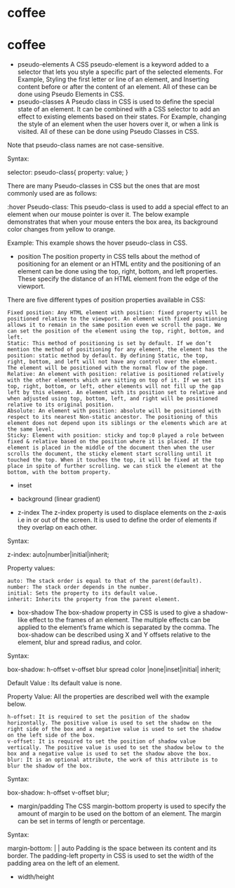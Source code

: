 # coffee
# coffee
- pseudo-elements
A CSS pseudo-element is a keyword added to a selector that lets you style a specific part of the selected elements. For Example, Styling the first letter or line of an element, and Inserting content before or after the content of an element. All of these can be done using Pseudo Elements in CSS.
- pseudo-classes
A Pseudo class in CSS is used to define the special state of an element. It can be combined with a CSS selector to add an effect to existing elements based on their states. For Example, changing the style of an element when the user hovers over it, or when a link is visited. All of these can be done using Pseudo Classes in CSS.

Note that pseudo-class names are not case-sensitive.

Syntax:  

selector: pseudo-class{
    property: value;
}

There are many Pseudo-classes in CSS but the ones that are most commonly used are as follows:

:hover Pseudo-class: This pseudo-class is used to add a special effect to an element when our mouse pointer is over it. The below example demonstrates that when your mouse enters the box area, its background color changes from yellow to orange. 

Example: This example shows the hover pseudo-class in CSS.
- position
The position property in CSS tells about the method of positioning for an element or an HTML entity and the positioning of an element can be done using the top, right, bottom, and left properties. These specify the distance of an HTML element from the edge of the viewport. 

There are five different types of position properties available in CSS:

    Fixed position: Any HTML element with position: fixed property will be positioned relative to the viewport. An element with fixed positioning allows it to remain in the same position even we scroll the page. We can set the position of the element using the top, right, bottom, and left.
    Static: This method of positioning is set by default. If we don’t mention the method of positioning for any element, the element has the position: static method by default. By defining Static, the top, right, bottom, and left will not have any control over the element. The element will be positioned with the normal flow of the page.
    Relative: An element with position: relative is positioned relatively with the other elements which are sitting on top of it. If we set its top, right, bottom, or left, other elements will not fill up the gap left by this element. An element with its position set to relative and when adjusted using top, bottom, left, and right will be positioned relative to its original position.
    Absolute: An element with position: absolute will be positioned with respect to its nearest Non-static ancestor. The positioning of this element does not depend upon its siblings or the elements which are at the same level.
    Sticky: Element with position: sticky and top:0 played a role between fixed & relative based on the position where it is placed. If the element is placed in the middle of the document then when the user scrolls the document, the sticky element start scrolling until it touched the top. When it touches the top, it will be fixed at the top place in spite of further scrolling. we can stick the element at the bottom, with the bottom property.
- inset

- background (linear gradient)
- z-index
The z-index property is used to displace elements on the z-axis i.e in or out of the screen. It is used to define the order of elements if they overlap on each other. 

Syntax:

z-index: auto|number|initial|inherit;

Property values:

    auto: The stack order is equal to that of the parent(default).
    number: The stack order depends in the number.
    initial: Sets the property to its default value.
    inherit: Inherits the property from the parent element.
- box-shadow
The box-shadow property in CSS is used to give a shadow-like effect to the frames of an element. The multiple effects can be applied to the element’s frame which is separated by the comma. The box-shadow can be described using X and Y offsets relative to the element, blur and spread radius, and color.

Syntax:

box-shadow: h-offset v-offset blur spread color |none|inset|initial|
inherit;

Default Value : Its default value is none. 

Property Value:  All the properties are described well with the example below.

    h-offset: It is required to set the position of the shadow horizontally. The positive value is used to set the shadow on the right side of the box and a negative value is used to set the shadow on the left side of the box.
    v-offset: It is required to set the position of shadow value vertically. The positive value is used to set the shadow below to the box and a negative value is used to set the shadow above the box.
    blur: It is an optional attribute, the work of this attribute is to blur the shadow of the box.

Syntax:

box-shadow: h-offset v-offset blur;
- margin/padding
The CSS margin-bottom property is used to specify the amount of margin to be used on the bottom of an element. The margin can be set in terms of length or percentage. 

Syntax:

margin-bottom: <length> | <percentage> | auto
Padding is the space between its content and its border. The padding-left property in CSS is used to set the width of the padding area on the left of an element. 
- width/height
